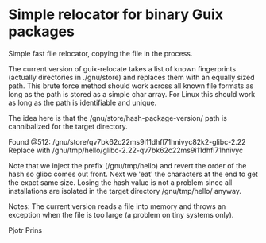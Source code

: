 # Simple relocator for binary Guix packages

Simple fast file relocator, copying the file in the process.

The current version of guix-relocate takes a list of known
fingerprints (actually directories in ./gnu/store) and replaces them
with an equally sized path. This brute force method should work across
all known file formats as long as the path is stored as a simple char
array. For Linux this should work as long as the path is identifiable
and unique.

The idea here is that the /gnu/store/hash-package-version/ path is
cannibalized for the target directory.

Found @512:     /gnu/store/qv7bk62c22ms9i11dhfl71hnivyc82k2-glibc-2.22
Replace with    /gnu/tmp/hello/glibc-2.22-qv7bk62c22ms9i11dhfl71hnivyc

Note that we inject the prefix (/gnu/tmp/hello) and revert the order
of the hash so glibc comes out front. Next we 'eat' the characters at
the end to get the exact same size.  Losing the hash value is not a
problem since all installations are isolated in the target
directory /gnu/tmp/hello/ anyway.

Notes: The current version reads a file into memory and throws an
exception when the file is too large (a problem on tiny systems only).

Pjotr Prins
